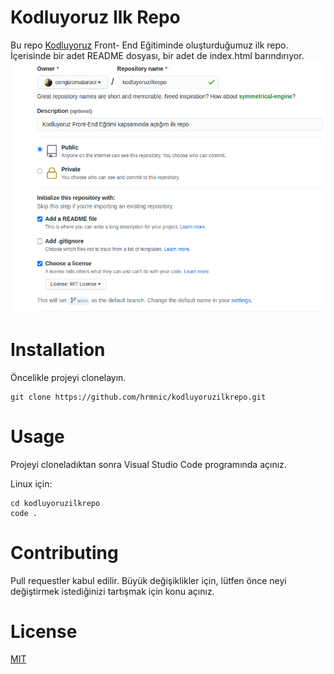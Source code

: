 # Kodluyoruz Ilk Repo

 Bu repo [Kodluyoruz](https://www.kodluyoruz.org/) Front- End Eğitiminde oluşturduğumuz ilk repo. İçerisinde bir adet README dosyası, bir adet de index.html barındırıyor.
 ![Resim](https://raw.githubusercontent.com/Kodluyoruz/taskforce/main/git/odev1/figures/github.png)

# Installation

Öncelikle projeyi clonelayın. 
```
git clone https://github.com/hrmnic/kodluyoruzilkrepo.git
```
# Usage

Projeyi cloneladıktan sonra Visual Studio Code programında açınız.

Linux için:
```
cd kodluyoruzilkrepo
code .
```
# Contributing
Pull requestler kabul edilir. Büyük değişiklikler için, lütfen önce neyi değiştirmek istediğinizi tartışmak için konu açınız.

# License

[MIT](https://choosealicense.com/)

